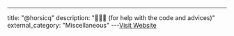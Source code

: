---
title: "@horsicq"
description: "👨🏼‍💻  (for help with the code and advices)"
external_category: "Miscellaneous"
---[Visit Website](https://github.com/horsicq)


